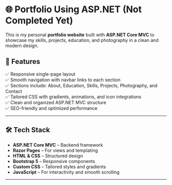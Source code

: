 # 🌐 Portfolio Using ASP.NET (Not Completed Yet)

This is my personal **portfolio website** built with **ASP.NET Core MVC** to showcase my skills, projects, education, and photography in a clean and modern design.

## 🚀 **Features**

✅ Responsive single-page layout  
✅ Smooth navigation with navbar links to each section  
✅ Sections include: About, Education, Skills, Projects, Photography, and Contact  
✅ Tailored CSS with gradients, animations, and icon integrations  
✅ Clean and organized ASP.NET MVC structure  
✅ SEO-friendly and optimized performance

---

## 🛠️ **Tech Stack**

- **ASP.NET Core MVC** – Backend framework  
- **Razor Pages** – For views and templating  
- **HTML & CSS** – Structured design  
- **Bootstrap 5** – Responsive components  
- **Custom CSS** – Tailored styles and gradients  
- **JavaScript** – For interactivity and smooth scrolling

---



